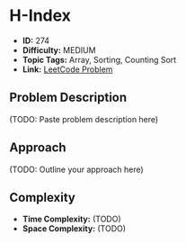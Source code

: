 # H-Index

- **ID:** 274
- **Difficulty:** MEDIUM
- **Topic Tags:** Array, Sorting, Counting Sort
- **Link:** [LeetCode Problem](https://leetcode.com/problems/h-index/description/)

## Problem Description

(TODO: Paste problem description here)

## Approach

(TODO: Outline your approach here)

## Complexity

- **Time Complexity:** (TODO)
- **Space Complexity:** (TODO)
